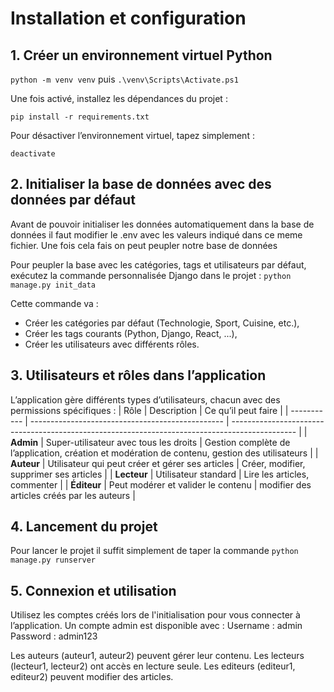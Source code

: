 # Installation et configuration
## 1. Créer un environnement virtuel Python
``python -m venv venv``
puis
``.\venv\Scripts\Activate.ps1``

Une fois activé, installez les dépendances du projet :

``pip install -r requirements.txt``

Pour désactiver l’environnement virtuel, tapez simplement :

``deactivate``

## 2. Initialiser la base de données avec des données par défaut
Avant de pouvoir initialiser les données automatiquement dans la base de données il faut modifier le .env avec les valeurs indiqué dans ce meme fichier. Une fois cela fais on peut peupler notre base de données

Pour peupler la base avec les catégories, tags et utilisateurs par défaut, exécutez la commande personnalisée Django dans le projet :
``python manage.py init_data``

Cette commande va :
-   Créer les catégories par défaut (Technologie, Sport, Cuisine, etc.),
-   Créer les tags courants (Python, Django, React, ...),
-   Créer les utilisateurs avec différents rôles.

## 3. Utilisateurs et rôles dans l’application
   L’application gère différents types d’utilisateurs, chacun avec des permissions spécifiques :
| Rôle        | Description                                      | Ce qu’il peut faire                                                                            |
   | ----------- | ------------------------------------------------ | ---------------------------------------------------------------------------------------------- |
   | **Admin**   | Super-utilisateur avec tous les droits           | Gestion complète de l’application, création et modération de contenu, gestion des utilisateurs |
   | **Auteur**  | Utilisateur qui peut créer et gérer ses articles | Créer, modifier, supprimer ses articles                                                        |
   | **Lecteur** | Utilisateur standard                             | Lire les articles, commenter                                                                   |
   | **Éditeur** | Peut modérer et valider le contenu               | modifier des articles créés par les auteurs                              |

## 4. Lancement du projet
Pour lancer le projet il suffit simplement de taper la commande ``python manage.py runserver``

## 5. Connexion et utilisation
Utilisez les comptes créés lors de l'initialisation pour vous connecter à l’application.
Un compte admin est disponible avec :
Username : admin
Password : admin123

Les auteurs (auteur1, auteur2) peuvent gérer leur contenu.
Les lecteurs (lecteur1, lecteur2) ont accès en lecture seule.
Les editeurs (editeur1, editeur2) peuvent modifier des articles.

